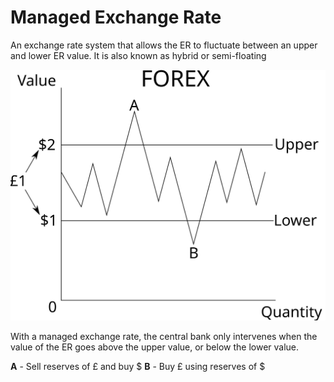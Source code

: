 # Managed Exchange Rate #
An exchange rate system that allows the ER to fluctuate between an upper and lower ER value.
It is also known as hybrid or semi-floating

![forex_managed_er.svg](diagrams/forex_managed_er.svg#mono-black)

With a managed exchange rate, the central bank only intervenes when the value of the ER goes above the upper value,
or below the lower value.

**A** - Sell reserves of £ and buy $
**B** - Buy £ using reserves of $